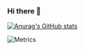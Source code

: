 ### Hi there 👋

<!--
**Aerglonus/Aerglonus** is a ✨ _special_ ✨ repository because its `README.md` (this file) appears on your GitHub profile.

Here are some ideas to get you started:

- 🔭 I’m currently working on ...
- 🌱 I’m currently learning ...
- 👯 I’m looking to collaborate on ...
- 🤔 I’m looking for help with ...
- 💬 Ask me about ...
- 📫 How to reach me: ...
- 😄 Pronouns: ...
- ⚡ Fun fact: ...
-->

[![Anurag's GitHub stats](https://github-readme-stats.vercel.app/api?username=Aerglonus)](https://github.com/anuraghazra/github-readme-stats)

![Metrics](https://github.com/my-github-user/Aerglonus/blob/main/github-metrics.svg)


